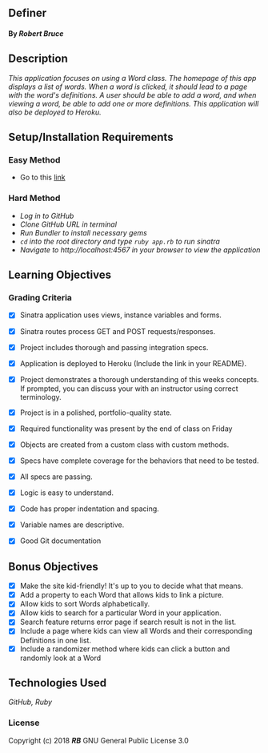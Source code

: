 ## **Definer**

#### By _**Robert Bruce**_

## Description

_This application focuses on using a Word class. The homepage of this app displays a list of words. When a word is clicked, it should lead to a page with the word's definitions. A user should be able to add a word, and when viewing a word, be able to add one or more definitions. This application will also be deployed to Heroku._

## Setup/Installation Requirements

### Easy Method

* Go to this [link](https://fierce-bayou-82323.herokuapp.com/)

### Hard Method

* _Log in to GitHub_
* _Clone GitHub URL in terminal_
* _Run Bundler to install necessary gems_
* _```cd``` into the root directory and type ```ruby app.rb``` to run sinatra_
* _Navigate to http://localhost:4567 in your browser to view the application_


## Learning Objectives

### Grading Criteria

- [x] Sinatra application uses views, instance variables and forms.
- [x] Sinatra routes process GET and POST requests/responses.
- [x] Project includes thorough and passing integration specs.
- [x] Application is deployed to Heroku (Include the link in your README).
- [x] Project demonstrates a thorough understanding of this weeks concepts. If prompted, you can discuss your with an instructor using correct terminology.
- [x] Project is in a polished, portfolio-quality state.
- [x] Required functionality was present by the end of class on Friday

- [x] Objects are created from a custom class with custom methods.
- [x] Specs have complete coverage for the behaviors that need to be tested.
- [x] All specs are passing.
- [x] Logic is easy to understand.
- [x] Code has proper indentation and spacing.
- [x] Variable names are descriptive.
- [x] Good Git documentation

## Bonus Objectives

- [x] Make the site kid-friendly! It's up to you to decide what that means.
- [x] Add a property to each Word that allows kids to link a picture.
- [x] Allow kids to sort Words alphabetically.
- [x] Allow kids to search for a particular Word in your application.
- [x] Search feature returns error page if search result is not in the list.
- [x] Include a page where kids can view all Words and their corresponding Definitions in one list.
- [x] Include a randomizer method where kids can click a button and randomly look at a Word

## Technologies Used
_GitHub, Ruby_

### License
Copyright (c) 2018 **_RB_** GNU General Public License 3.0
